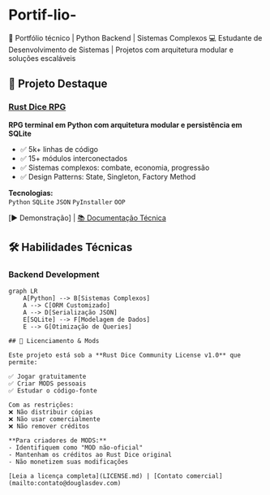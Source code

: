 # Portif-lio-
🚀 Portfólio técnico | Python Backend | Sistemas Complexos  💻 Estudante de Desenvolvimento de Sistemas | Projetos com arquitetura modular e soluções escaláveis

## 🚀 Projeto Destaque
### [Rust Dice RPG](projects/rust_dice)
**RPG terminal em Python com arquitetura modular e persistência em SQLite**  
- ✅ 5k+ linhas de código  
- ✅ 15+ módulos interconectados  
- ✅ Sistemas complexos: combate, economia, progressão  
- ✅ Design Patterns: State, Singleton, Factory Method  

**Tecnologias:**  
`Python` `SQLite` `JSON` `PyInstaller` `OOP`  

[▶️ Demonstração] | [📚 Documentação Técnica](projects/rust_dice/docs)

## 🛠️ Habilidades Técnicas

### Backend Development
```mermaid
graph LR
    A[Python] --> B[Sistemas Complexos]
    A --> C[ORM Customizado]
    A --> D[Serialização JSON]
    E[SQLite] --> F[Modelagem de Dados]
    E --> G[Otimização de Queries]

## 📜 Licenciamento & Mods

Este projeto está sob a **Rust Dice Community License v1.0** que permite:

✅ Jogar gratuitamente  
✅ Criar MODS pessoais  
✅ Estudar o código-fonte  

Com as restrições:  
❌ Não distribuir cópias  
❌ Não usar comercialmente  
❌ Não remover créditos  

**Para criadores de MODS:**  
- Identifiquem como "MOD não-oficial"  
- Mantenham os créditos ao Rust Dice original  
- Não monetizem suas modificações  

[Leia a licença completa](LICENSE.md) | [Contato comercial](mailto:contato@douglasdev.com)
